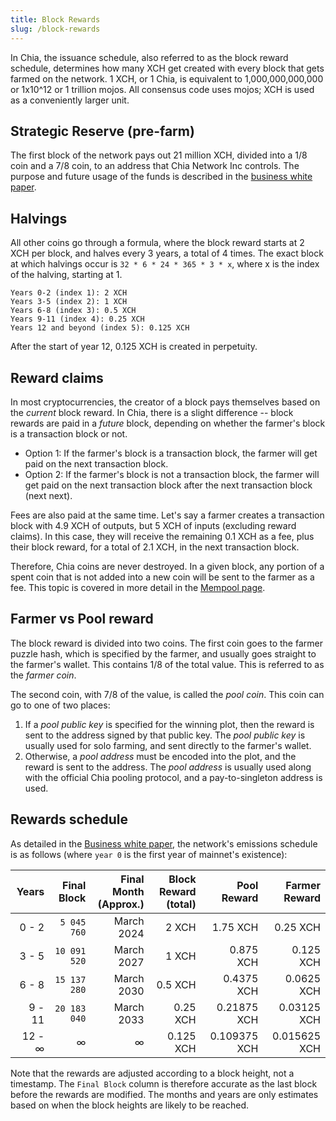 ```yaml
---
title: Block Rewards
slug: /block-rewards
---
```


In Chia, the issuance schedule, also referred to as the block reward schedule, determines how many XCH get created with every block that gets farmed on the network.
1 XCH, or 1 Chia, is equivalent to 1,000,000,000,000 or 1x10^12 or 1 trillion mojos.
All consensus code uses mojos; XCH is used as a conveniently larger unit.

## Strategic Reserve (pre-farm)

The first block of the network pays out 21 million XCH, divided into a 1/8 coin and a 7/8 coin, to an address that Chia Network Inc controls. The purpose and future usage of the funds is described in the [business white paper](https://www.chia.net/whitepaper).

## Halvings

All other coins go through a formula, where the block reward starts at 2 XCH per block, and halves every 3 years, a total of 4 times. The exact block at which halvings occur is `32 * 6 * 24 * 365 * 3 * x`, where x is the index of the halving, starting at 1.

```
Years 0-2 (index 1): 2 XCH
Years 3-5 (index 2): 1 XCH
Years 6-8 (index 3): 0.5 XCH
Years 9-11 (index 4): 0.25 XCH
Years 12 and beyond (index 5): 0.125 XCH
```

After the start of year 12, 0.125 XCH is created in perpetuity.

## Reward claims

In most cryptocurrencies, the creator of a block pays themselves based on the _current_ block reward. In Chia, there is a slight difference -- block rewards are paid in a _future_ block, depending on whether the farmer's block is a transaction block or not.

- Option 1: If the farmer's block is a transaction block, the farmer will get paid on the next transaction block.
- Option 2: If the farmer's block is not a transaction block, the farmer will get paid on the next transaction block after the next transaction block (next next).

Fees are also paid at the same time. Let's say a farmer creates a transaction block with 4.9 XCH of outputs, but 5 XCH of inputs (excluding reward claims). In this case, they will receive the remaining 0.1 XCH as a fee, plus their block reward, for a total of 2.1 XCH, in the next transaction block.

Therefore, Chia coins are never destroyed. In a given block, any portion of a spent coin that is not added into a new coin will be sent to the farmer as a fee. This topic is covered in more detail in the [Mempool page](/mempool).

## Farmer vs Pool reward

The block reward is divided into two coins. The first coin goes to the farmer puzzle hash, which is specified by the farmer, and usually goes straight to the farmer's wallet. This contains 1/8 of the total value. This is referred to as the _farmer coin_.

The second coin, with 7/8 of the value, is called the _pool coin_. This coin can go to one of two places:

1. If a _pool public key_ is specified for the winning plot, then the reward is sent to the address signed by that public key. The _pool public key_ is usually used for solo farming, and sent directly to the farmer's wallet.
2. Otherwise, a _pool address_ must be encoded into the plot, and the reward is sent to the address. The _pool address_ is usually used along with the official Chia pooling protocol, and a pay-to-singleton address is used.

## Rewards schedule

As detailed in the [Business white paper](https://www.chia.net/whitepaper), the network's emissions schedule is as follows (where `year 0` is the first year of mainnet's existence):

| Years   | Final<br/>Block | Final Month<br/>(Approx.) | Block Reward<br/>(total) | Pool<br/>Reward | Farmer<br/>Reward |
| ------: | --------------: | ------------------------: |------------------------: | --------------: | ----------------: |
| 0 - 2   | `5 045 760`     | March 2024                | 2 XCH                    | 1.75 XCH        | 0.25 XCH          |
| 3 - 5   | `10 091 520`    | March 2027                | 1 XCH                    | 0.875 XCH       | 0.125 XCH         |
| 6 - 8   | `15 137 280`    | March 2030                | 0.5 XCH                  | 0.4375 XCH      | 0.0625 XCH        |
| 9 - 11  | `20 183 040`    | March 2033                | 0.25 XCH                 | 0.21875 XCH     | 0.03125 XCH       |
| 12 - ∞  | ∞               | ∞                         | 0.125 XCH                | 0.109375 XCH    | 0.015625 XCH      |

Note that the rewards are adjusted according to a block height, not a timestamp. The `Final Block` column is therefore accurate as the last block before the rewards are modified. The months and years are only estimates based on when the block heights are likely to be reached.